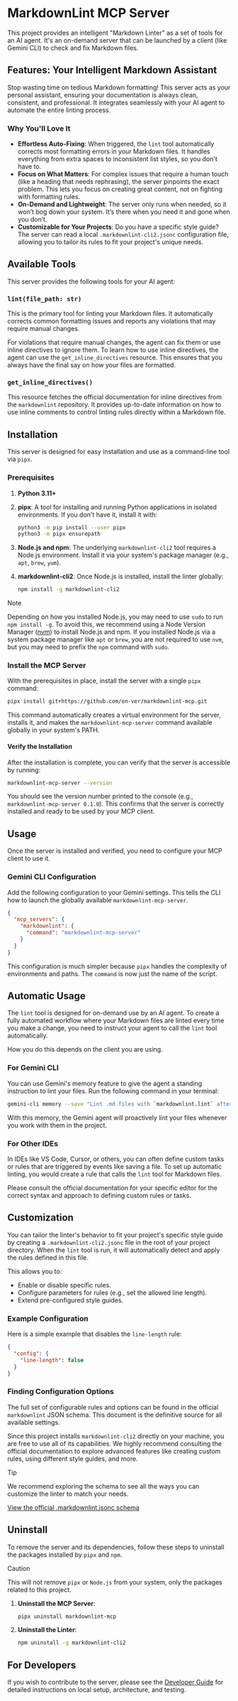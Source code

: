 # MarkdownLint MCP Server

This project provides an intelligent "Markdown Linter" as a set of tools for an
AI agent. It's an on-demand server that can be launched by a client (like
Gemini CLI) to check and fix Markdown files.

## Features: Your Intelligent Markdown Assistant

Stop wasting time on tedious Markdown formatting! This server acts as your
personal assistant, ensuring your documentation is always clean, consistent, and
professional. It integrates seamlessly with your AI agent to automate the
entire linting process.

### Why You'll Love It

* **Effortless Auto-Fixing**: When triggered, the `lint` tool automatically
    corrects most formatting errors in your Markdown files. It handles
    everything from extra spaces to inconsistent list styles, so you don't have
    to.
* **Focus on What Matters**: For complex issues that require a human touch
    (like a heading that needs rephrasing), the server pinpoints the exact
    problem. This lets you focus on creating great content, not on fighting
    with formatting rules.
* **On-Demand and Lightweight**: The server only runs when needed, so it won’t
    bog down your system. It’s there when you need it and gone when you don’t.
* **Customizable for Your Projects**: Do you have a specific style guide? The
    server can read a local `.markdownlint-cli2.jsonc` configuration file,
    allowing you to tailor its rules to fit your project's unique needs.

## Available Tools

This server provides the following tools for your AI agent:

### `lint(file_path: str)`

This is the primary tool for linting your Markdown files. It automatically
corrects common formatting issues and reports any violations that may require
manual changes.

For violations that require manual changes, the agent can fix them or use
inline directives to ignore them. To learn how to use inline directives, the
agent can use the `get_inline_directives` resource. This ensures that you
always have the final say on how your files are formatted.

### `get_inline_directives()`

This resource fetches the official documentation for inline directives from
the `markdownlint` repository. It provides up-to-date information on how to
use inline comments to control linting rules directly within a Markdown
file.

## Installation

This server is designed for easy installation and use as a command-line tool
via `pipx`.

### Prerequisites

1. **Python 3.11+**
2. **pipx**: A tool for installing and running Python applications in isolated
    environments. If you don't have it, install it with:

    ```bash
    python3 -m pip install --user pipx
    python3 -m pipx ensurepath
    ```

3. **Node.js and npm**: The underlying `markdownlint-cli2` tool requires a
    Node.js environment. Install it via your system's package manager (e.g.,
    `apt`, `brew`, `yum`).
4. **markdownlint-cli2**: Once Node.js is installed, install the linter
    globally:

    ```bash
    npm install -g markdownlint-cli2
    ```

> [!NOTE]
> Depending on how you installed Node.js, you may need to use `sudo` to run
> `npm install -g`. To avoid this, we recommend using a Node Version
> Manager ([nvm](https://github.com/nvm-sh/nvm)) to install Node.js and
> npm. If you installed Node.js via a system package manager like `apt` or
> `brew`, you are not required to use `nvm`, but you may need to prefix the
> `npm` command with `sudo`.

### Install the MCP Server

With the prerequisites in place, install the server with a single `pipx`
command:

```bash
pipx install git+https://github.com/en-ver/markdownlint-mcp.git
```

This command automatically creates a virtual environment for the server,
installs it, and makes the `markdownlint-mcp-server` command available
globally in your system's PATH.

#### Verify the Installation

After the installation is complete, you can verify that the server is
accessible by running:

```bash
markdownlint-mcp-server --version
```

You should see the version number printed to the console (e.g.,
`markdownlint-mcp-server 0.1.0`). This confirms that the server is correctly
installed and ready to be used by your MCP client.

## Usage

Once the server is installed and verified, you need to configure your MCP
client to use it.

### Gemini CLI Configuration

Add the following configuration to your Gemini settings. This tells the CLI how
to launch the globally available `markdownlint-mcp-server`.

```json
{
  "mcp_servers": {
    "markdownlint": {
      "command": "markdownlint-mcp-server"
    }
  }
}
```

This configuration is much simpler because `pipx` handles the complexity of
environments and paths. The `command` is now just the name of the script.

## Automatic Usage

The `lint` tool is designed for on-demand use by an AI agent. To create a
fully automated workflow where your Markdown files are linted every time you
make a change, you need to instruct your agent to call the `lint` tool
automatically.

How you do this depends on the client you are using.

### For Gemini CLI

You can use Gemini's memory feature to give the agent a standing instruction
to lint your files. Run the following command in your terminal:

```bash
gemini-cli memory --save "Lint .md files with `markdownlint.lint` after changes."
```

With this memory, the Gemini agent will proactively lint your files whenever
you work with them in the project.

### For Other IDEs

In IDEs like VS Code, Cursor, or others, you can often define custom tasks or
rules that are triggered by events like saving a file. To set up automatic
linting, you would create a rule that calls the `lint` tool for Markdown
files.

Please consult the official documentation for your specific editor for the
correct syntax and approach to defining custom rules or tasks.

## Customization

You can tailor the linter's behavior to fit your project's specific style guide
by creating a `.markdownlint-cli2.jsonc` file in the root of your project
directory. When the `lint` tool is run, it will automatically detect and apply
the rules defined in this file.

This allows you to:

* Enable or disable specific rules.
* Configure parameters for rules (e.g., set the allowed line length).
* Extend pre-configured style guides.

### Example Configuration

Here is a simple example that disables the `line-length` rule:

```json
{
  "config": {
    "line-length": false
  }
}
```

### Finding Configuration Options

The full set of configurable rules and options can be found in the official
`markdownlint` JSON schema. This document is the definitive source for all
available settings.

Since this project installs `markdownlint-cli2` directly on your machine, you
are free to use all of its capabilities. We highly recommend consulting the
official documentation to explore advanced features like creating custom rules,
using different style guides, and more.

> [!TIP]
> We recommend exploring the schema to see all the ways you can customize the
> linter to match your needs.
>
> [View the official .markdownlint.jsonc schema](https://github.com/DavidAnson/markdownlint/blob/main/schema/.markdownlint.jsonc)

## Uninstall

To remove the server and its dependencies, follow these steps to uninstall the
packages installed by `pipx` and `npm`.

> [!CAUTION]
> This will not remove `pipx` or `Node.js` from your system, only the
> packages related to this project.

1. **Uninstall the MCP Server**:

    ```bash
    pipx uninstall markdownlint-mcp
    ```

2. **Uninstall the Linter**:

    ```bash
    npm uninstall -g markdownlint-cli2
    ```

## For Developers

If you wish to contribute to the server, please see the
[Developer Guide](README-dev.md) for detailed instructions on local setup,
architecture, and testing.
